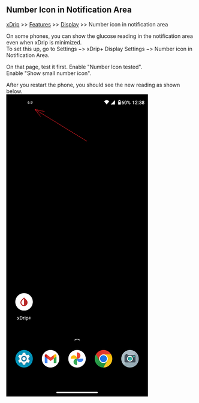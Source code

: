 ## Number Icon in Notification Area
[xDrip](../../README.md) >> [Features](../Features_page) >> [Display](./Display) >> Number icon in notification area  
  
On some phones, you can show the glucose reading in the notification area even when xDrip is minimized.  
To set this up, go to Settings &#8722;> xDrip+ Display Settings &#8722;> Number icon in Notification Area.  
  
On that page, test it first.  Enable "Number Icon tested".  
Enable "Show small number icon".  
  
After you restart the phone, you should see the new reading as shown below.  
![](./images/NumIconNotArea.png)  
  
  

